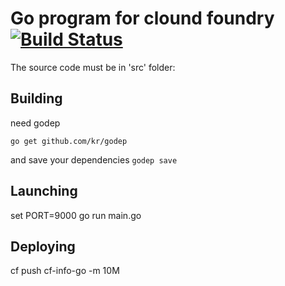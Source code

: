 # Go program for clound foundry [![Build Status](https://travis-ci.org/jlandure/cf-go-info.svg)](https://travis-ci.org/jlandure/cf-go-info)

The source code must be in 'src' folder:

## Building 

need godep

`
 go get github.com/kr/godep
`

and save your dependencies
`
godep save
`


## Launching
set PORT=9000
go run main.go

## Deploying

cf push cf-info-go -m 10M
